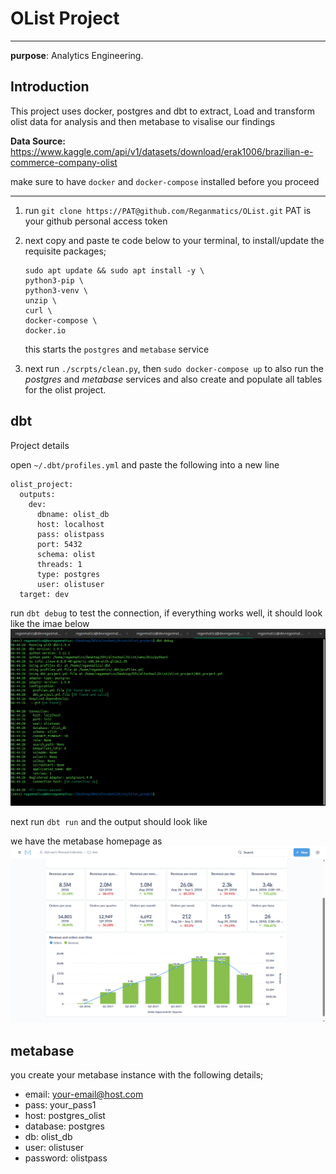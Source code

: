 # OList Project
---------------
<strong>purpose</strong>: Analytics Engineering.
## Introduction

This project uses docker, postgres and dbt to extract, Load and transform olist data for analysis and then metabase to visalise our findings

<strong>Data Source:</strong> https://www.kaggle.com/api/v1/datasets/download/erak1006/brazilian-e-commerce-company-olist

make sure to have ```docker``` and ```docker-compose``` installed before you proceed

---------------------------------------

1. run ```git clone https://PAT@github.com/Reganmatics/OList.git``` PAT is your github personal access token

2. next copy and paste te code below to your terminal, to install/update the requisite packages;

    ```
    sudo apt update && sudo apt install -y \
    python3-pip \
    python3-venv \
    unzip \
    curl \
    docker-compose \
    docker.io
    ```

    this starts the ```postgres``` and ```metabase``` service 

3. next run `./scrpts/clean.py`, then 
`sudo docker-compose up`
 to also run the *postgres* and *metabase* services and also create and populate all tables for the olist project.

## dbt

Project details

open `~/.dbt/profiles.yml` and paste the following into a new line
```
olist_project:
  outputs:
    dev:
      dbname: olist_db
      host: localhost
      pass: olistpass
      port: 5432
      schema: olist
      threads: 1
      type: postgres
      user: olistuser
  target: dev
```

run `dbt debug` to test the connection, if everything works well, it should look like the imae below
![dbt_debug_pass](/img/dbt_debug_pass.png)

next run ```dbt run``` and the output should look like 



we have the metabase homepage as 
![dbt_debug_pass](/img/metabase_home.png)


## metabase
you create your metabase instance with the following details;
- email: your-email@host.com
- pass: your_pass1
- host: postgres_olist
- database: postgres
- db: olist_db
- user: olistuser
- password: olistpass
